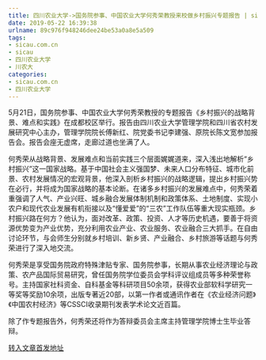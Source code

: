 ```yaml
---
title: 四川农业大学->国务院参事、中国农业大学何秀荣教授来校做乡村振兴专题报告 | sicau.com.cn
date: 2019-05-22 16:39:38
urlname: 89c976f948246dee24be53a0a8e5a509
tags: 
- sicau.com.cn
- sicau
- 四川农业大学
- 川农大
categories:
- sicau.com.cn
- 四川农业大学
---
```



5月21日，国务院参事、中国农业大学何秀荣教授的专题报告《乡村振兴的战略背景、难点和实践》在成都校区举行。报告由四川农业大学管理学院和四川省农村发展研究中心主办，管理学院院长傅新红、院党委书记李建强、原院长陈文宽参加报告会。报告会座无虚席，走廊过道也坐满了人。

何秀荣从战略背景、发展难点和当前实践三个层面娓娓道来，深入浅出地解析“乡村振兴”这一国家战略。基于中国社会主义强国梦、未来人口分布特征、城市化前景、农村发展情况的宏观背景，他深入剖析乡村振兴的战略逻辑，提出乡村振兴势在必行，并将成为国家战略的基本论断。在诸多乡村振兴的发展难点中，何秀荣着重强调了人气、产业兴旺、城乡融合发展体制机制和政策体系、土地制度、实现小农户和现代农业发展有机衔接以及“懂爱爱”的“三农”工作队伍等重大现实瓶颈。乡村振兴路在何方？他认为，面对改革、政策、投资、人才等历史机遇，要善于将资源优势变为产业优势，充分利用农业产业、农业服务、农业融合三大抓手。在自由讨论环节，与会师生分别就乡村培训、新乡贤、产业融合、乡村旅游等话题与何秀荣进行了深入地交流。

何秀荣是享受国务院政府特殊津贴专家、国务院参事，长期从事农业经济理论与政策、农产品国际贸易研究，曾任国务院学位委员会学科评议组成员等多种荣誉称号。主持国家社科资金、自科基金等科研项目50余项，获得农业部软科学研究一等奖等奖励10余项，出版专著近20部，以第一作者或通讯作者在《农业经济问题》《中国农村经济》等CSSCI收录期刊发表学术论文近百篇。

除了作专题报告外，何秀荣还将作为答辩委员会主席主持管理学院博士生毕业答辩。





[转入文章首发地址](https://news.sicau.edu.cn/info/1078/51652.htm)